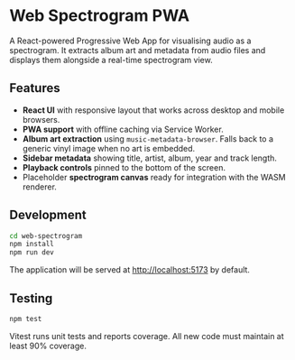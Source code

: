 # Web Spectrogram PWA

A React-powered Progressive Web App for visualising audio as a spectrogram. It extracts album art and metadata from audio files and displays them alongside a real-time spectrogram view.

## Features

- **React UI** with responsive layout that works across desktop and mobile browsers.
- **PWA support** with offline caching via Service Worker.
- **Album art extraction** using `music-metadata-browser`. Falls back to a generic vinyl image when no art is embedded.
- **Sidebar metadata** showing title, artist, album, year and track length.
- **Playback controls** pinned to the bottom of the screen.
- Placeholder **spectrogram canvas** ready for integration with the WASM renderer.

## Development

```bash
cd web-spectrogram
npm install
npm run dev
```

The application will be served at <http://localhost:5173> by default.

## Testing

```bash
npm test
```

Vitest runs unit tests and reports coverage. All new code must maintain at least 90% coverage.
